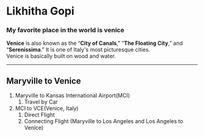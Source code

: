 # Likhitha Gopi
### My favorite place in the world is venice<br>
**Venice** is also known as the “**City of Canals**,” “**The Floating City**,” and “**Serenissima**.”  It is one of Italy's most picturesque cities.<br>Venice is basically built on wood and water.
****
## Maryville to Venice
1. Maryville to Kansas International Airport(MCI)
    1. Travel by Car
2. MCI to VCE(Venice, Italy)
    1. Direct Flight
    2. Connecting Flight (Maryville to Los Angeles and Los Angeles to Venice)

